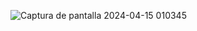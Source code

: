![Captura de pantalla 2024-04-15 010345](https://github.com/Mystedev/WeatherApp/assets/138665791/10300c86-4f1e-492a-a212-8382d6b35498)
